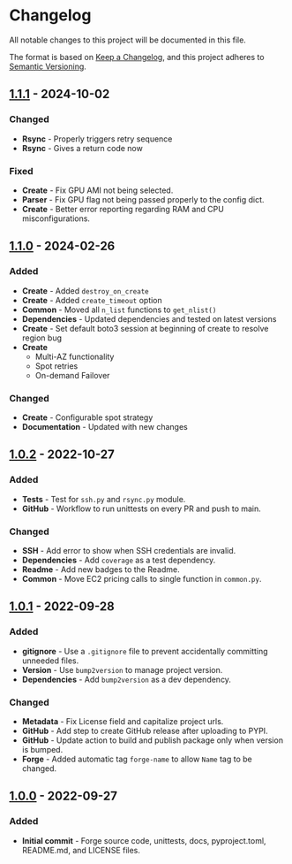 # Changelog

All notable changes to this project will be documented in this file.

The format is based on [Keep a Changelog](https://keepachangelog.com/en/1.0.0/), and this project adheres to [Semantic Versioning](https://semver.org/spec/v2.0.0.html).

## [1.1.1] - 2024-10-02

### Changed
- **Rsync** - Properly triggers retry sequence
- **Rsync** - Gives a return code now

### Fixed
- **Create** - Fix GPU AMI not being selected.
- **Parser** - Fix GPU flag not being passed properly to the config dict.
- **Create** - Better error reporting regarding RAM and CPU misconfigurations.

## [1.1.0] - 2024-02-26

### Added
- **Create** - Added `destroy_on_create`
- **Create** - Added `create_timeout` option
- **Common** - Moved all `n_list` functions to `get_nlist()`
- **Dependencies** - Updated dependencies and tested on latest versions
- **Create** - Set default boto3 session at beginning of create to resolve region bug
- **Create**
  - Multi-AZ functionality
  - Spot retries
  - On-demand Failover

### Changed
- **Create** - Configurable spot strategy
- **Documentation** - Updated with new changes

## [1.0.2] - 2022-10-27

### Added
- **Tests** - Test for `ssh.py` and `rsync.py` module.
- **GitHub** - Workflow to run unittests on every PR and push to main.

### Changed
- **SSH** - Add error to show when SSH credentials are invalid.
- **Dependencies** - Add `coverage` as a test dependency.
- **Readme** - Add new badges to the Readme.
- **Common** - Move EC2 pricing calls to single function in `common.py`.


## [1.0.1] - 2022-09-28

### Added
- **gitignore** - Use a `.gitignore` file to prevent accidentally committing unneeded files.
- **Version** - Use `bump2version` to manage project version.
- **Dependencies** - Add `bump2version` as a dev dependency.

### Changed
- **Metadata** - Fix License field and capitalize project urls.
- **GitHub** - Add step to create GitHub release after uploading to PYPI.
- **GitHub** - Update action to build and publish package only when version is bumped.
- **Forge** - Added automatic tag `forge-name` to allow `Name` tag to be changed.

## [1.0.0] - 2022-09-27

### Added
- **Initial commit** - Forge source code, unittests, docs, pyproject.toml, README.md, and LICENSE files.

[unreleased]: https://github.com/carsdotcom/cars-forge/compare/v1.1.1...HEAD
[1.1.1]: https://github.com/carsdotcom/cars-forge/compare/v1.1.0...v1.1.1
[1.1.0]: https://github.com/carsdotcom/cars-forge/compare/v1.0.2...v1.1.0
[1.0.2]: https://github.com/carsdotcom/cars-forge/compare/v1.0.1...v1.0.2
[1.0.1]: https://github.com/carsdotcom/cars-forge/compare/v1.0.0...v1.0.1
[1.0.0]: https://github.com/carsdotcom/cars-forge/releases/tag/v1.0.0
